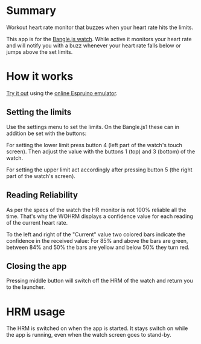# Summary
Workout heart rate monitor that buzzes when your heart rate hits the limits.

This app is for the [Bangle.js watch](https://banglejs.com/). While active it monitors your heart rate
and will notify you with a buzz whenever your heart rate falls below or jumps above the set limits.

# How it works
[Try it out](https://www.espruino.com/ide/emulator.html?codeurl=https://raw.githubusercontent.com/msdeibel/BangleApps/master/apps/wohrm/app.js&upload) using the [online Espruino emulator](https://www.espruino.com/ide/emulator.html).

## Setting the limits

Use the settings menu to set the limits. On the Bangle.js1 these can in addition be set with the buttons:

For setting the lower limit press button 4 (left part of the watch's touch screen).
Then adjust the value with the buttons 1 (top) and 3 (bottom) of the watch.

For setting the upper limit act accordingly after pressing button 5 (the right part of the watch's screen).

## Reading Reliability
As per the specs of the watch the HR monitor is not 100% reliable all the time.
That's why the WOHRM displays a confidence value for each reading of the current heart rate.

To the left and right of the "Current" value two colored bars indicate the confidence in 
the received value: For 85% and above the bars are green, between 84% and 50% the bars are yellow
and below 50% they turn red.

## Closing the app
Pressing middle button will switch off the HRM of the watch and return you to the launcher.

# HRM usage
The HRM is switched on when the app is started. It stays switch on while the app is running, even
when the watch screen goes to stand-by.
